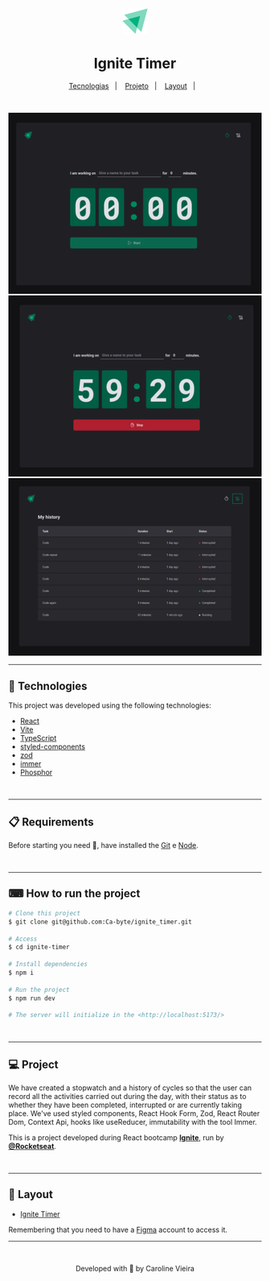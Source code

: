 #
<p align="center">
    <img alt="" src="./public/logo-ignite.svg" width="50px">
</p>
<h1 align="center">Ignite Timer</h1>


<p align="center">
  <a href="#rocket-tecnologias">Tecnologias</a>&nbsp;&nbsp;&nbsp;|&nbsp;&nbsp;&nbsp;
  <a href="#-projeto">Projeto</a>&nbsp;&nbsp;&nbsp;|&nbsp;&nbsp;&nbsp;
  <a href="#-layout">Layout</a>&nbsp;&nbsp;&nbsp;|&nbsp;&nbsp;&nbsp;
</p>
<br>

<p align="center">
    <img alt="" src="./public/ignite-timer-cover-1.png" width="700px">
    <img alt="" src="./public/ignite-timer-cover-2.png" width="700px">
    <img alt="" src="./public/ignite-timer-cover-3.png" width="700px">
</p>

---
## 🚀 Technologies ##

This project was developed using the following technologies:

- [React](https://pt-br.reactjs.org/)
- [Vite](https://vitejs.dev/)
- [TypeScript](https://www.typescriptlang.org/)
- [styled-components](https://styled-components.com/)
- [zod](https://github.com/colinhacks/zod/)
- [immer](https://github.com/immerjs/immer/)
- [Phosphor](https://phosphoricons.com/)
<br>

---

## 📋  Requirements ##

Before starting you need :checkered_flag:, have installed the [Git](https://git-scm.com) e [Node](https://nodejs.org/en/).

<br>

---
## ⌨ How to run the project ##

```bash
# Clone this project
$ git clone git@github.com:Ca-byte/ignite_timer.git

# Access
$ cd ignite-timer

# Install dependencies
$ npm i

# Run the project
$ npm run dev

# The server will initialize in the <http://localhost:5173/>

```
<br>

---

## 💻 Project

We have created a stopwatch and a history of cycles so that the user can record all the activities carried out during the day, with their status as to whether they have been completed, interrupted or are currently taking place. We've used styled components, React Hook Form, Zod, React Router Dom, Context Api, hooks like useReducer, immutability with the tool Immer.

This is a project developed during React bootcamp **[Ignite](https://github.com/Rocketseat)**, run by **[@Rocketseat](https://github.com/Rocketseat)**.

<br>

---

## 🔖 Layout ##

- [Ignite Timer](https://www.figma.com/file/myEkJKJPALMmzY637irtLr/Ignite-Timer-(Community)?node-id=313%3A964&t=jib2LxOeOVFazHTG-0)

Remembering that you need to have a [Figma](http://figma.com/) account to access it.



---


<br>
<p align="center">Developed with 💜 by Caroline Vieira</p>

